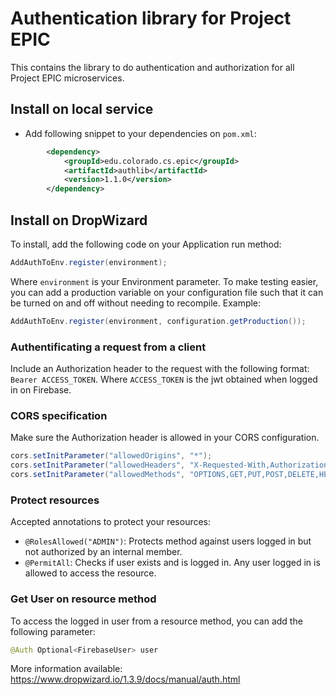 # Authentication library for Project EPIC

This contains the library to do authentication and authorization for all Project EPIC microservices.

## Install on local service

- Add following snippet to your dependencies on `pom.xml`:

```xml
        <dependency>
            <groupId>edu.colorado.cs.epic</groupId>
            <artifactId>authlib</artifactId>
            <version>1.1.0</version>
        </dependency>
```

## Install on DropWizard

To install, add the following code on your Application run method:

```java
AddAuthToEnv.register(environment);
```

Where `environment` is your Environment parameter. To make testing easier, you can add a production variable on your configuration file such that it can be turned on and off without needing to recompile. Example:

```java
AddAuthToEnv.register(environment, configuration.getProduction());
```
### Authentificating a request from a client

Include an Authorization header to the request with the following format: `Bearer ACCESS_TOKEN`. Where `ACCESS_TOKEN` is the jwt obtained when logged in on Firebase.


### CORS specification

Make sure the Authorization header is allowed in your CORS configuration.

```java
cors.setInitParameter("allowedOrigins", "*");
cors.setInitParameter("allowedHeaders", "X-Requested-With,Authorization,Content-Type,Accept,Origin");
cors.setInitParameter("allowedMethods", "OPTIONS,GET,PUT,POST,DELETE,HEAD");
```

### Protect resources

Accepted annotations to protect your resources:

- `@RolesAllowed("ADMIN")`: Protects method against users logged in but not authorized by an internal member.
- `@PermitAll`: Checks if user exists and is logged in. Any user logged in is allowed to access the resource.

### Get User on resource method

To access the logged in user from a resource method, you can add the following parameter:

```java
@Auth Optional<FirebaseUser> user
```

More information available: https://www.dropwizard.io/1.3.9/docs/manual/auth.html
